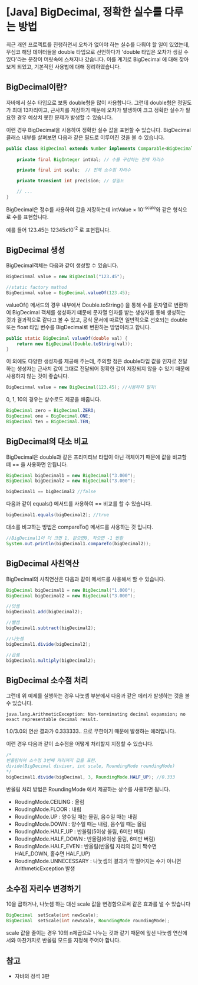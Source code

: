 # \[Java\] BigDecimal, 정확한 실수를 다루는 방법

최근 개인 프로젝트를 진행하면서 오차가 없어야 하는 실수를 다뤄야 할 일이 있었는데, 무심코 해당 데이터들을 double 타입으로 선언하다가 'double 타입은 오차가 생길 수 있다'라는 문장이 머릿속에 스쳐지나 갔습니다. 이를 계기로 BigDecimal 에 대해 찾아보게 되었고, 기본적인 사용법에 대해 정리하였습니다.

## BigDecimal이란?

자바에서 실수 타입으로 보통 double형을 많이 사용합니다. 그런데 double형은 정밀도가 최대 13자리이고, 근사치를 저장하기 때문에 오차가 발생하여 크고 정확한 실수가 필요한 경우 예상치 못한 문제가 발생할 수 있습니다.

이런 경우 BigDecimal을 사용하여 정확한 실수 값을 표현할 수 있습니다. BigDecimal 클래스 내부를 살펴보면 다음과 같은 필드로 이루어진 것을 볼 수 있습니다.

```java
public class BigDecimal extends Number implements Comparable<BigDecimal> {
    
    private final BigInteger intVal; // 수를 구성하는 전체 자리수

    private final int scale;  // 전체 소수점 자리수

    private transient int precision; // 정밀도

    // ...
}
```

BigDecimal은 정수를 사용하여 값을 저장하는데 intValue × 10<sup>-scale</sup>와 같은 형식으로 수를 표현합니다.

예를 들어 123.45는 12345x10<sup>-2</sup> 로 표현됩니다.

## BigDecimal 생성
BigDecimal객체는 다음과 같이 생성할 수 있습니다.
```java
BigDecinmal value = new BigDecimal("123.45");

//static factory mathod
BigDecinmal value = BigDecimal.valueOf(123.45);
```
valueOf() 메서드의 경우 내부에서 Double.toString() 을 통해 수를 문자열로 변환하여 BigDecimal 객체를 생성하기 떄문에 문자열 인자를 받는 생성자를 통해 생성하는 것과 결과적으로 같다고 볼 수 있고, 공식 문서에 따르면 일반적으로 선호되는 double 또는 float 타입 변수를 BigDecimal로 변환하는 방법이라고 합니다.
```java
public static BigDecimal valueOf(double val) {
    return new BigDecimal(Double.toString(val));
}
```

이 외에도 다양한 생성자를 제공해 주는데, 주의할 점은 double타입 값을 인자로 전달하는 생성자는 근사치 값이 그대로 전달되어 정확한 값이 저장되지 않을 수 있기 때문에 사용하지 않는 것이 좋습니다.

```java
BigDecinmal value = new BigDecimal(123.45); //사용하지 말자!
```

0, 1, 10의 경우는 상수로도 제공을 해줍니다.

```java
BigDecimal zero = BigDecimal.ZERO;
BigDecimal one = BigDecimal.ONE;
BigDecimal ten = BigDecimal.TEN;
```

## BigDecimal의 대소 비교

BigDecimal은 double과 같은 프리미티브 타입이 아닌 객체이기 때문에 값을 비교할 뗴 == 을 사용하면 안됩니다.

```java
BigDecimal bigDecimal1 = new BigDecimal("3.000");
BigDecimal bigDecimal2 = new BigDecimal("3.000");

bigDecimal1 == bigDecimal2 //false
```

다음과 같이 equals() 메서드를 사용하여 == 비교를 할 수 있습니다.

```java
bigDecimal1.equals(bigDecimal2); //true
```

대소를 비교하는 방법은 compareTo() 메서드를 사용하는 것 입니다.

```java
//BigDecimal1이 더 크면 1, 같으면0, 작으면 -1 반환
System.out.println(bigDecimal1.compareTo(bigDecimal2));
```

## BigDecimal 사친역산
BigDecimal의 사칙연산은 다음과 같이 메서드를 사용해서 할 수 있습니다.

```java
BigDecimal bigDecimal1 = new BigDecimal("1.000");
BigDecimal bigDecimal2 = new BigDecimal("3.000");

//덧셈
bigDecimal1.add(bigDecimal2);

//뺄샘
bigDecimal1.subtract(bigDecimal2);

//나눗셈
bigDecimal1.divide(bigDecimal2);

//곱셈
bigDecimal1.multiply(bigDecimal2);
```

## BigDecimal 소수점 처리

그런데 위 예제를 실행하는 경우 나눗셈 부분에서 다음과 같은 에러가 발생하는 것을 볼 수 있습니다.

```
java.lang.ArithmeticException: Non-terminating decimal expansion; no exact representable decimal result.
```

1.0/3.0의 연산 결과가 0.333333.. 으로 무한이기 때문에 발생하는 에러입니다.

이런 경우 다음과 같이 소수점을 어떻게 처리할지 지정할 수 있습니다.

```java
/*
반올림하여 소수점 3번째 자리까지 값을 표현.
divide(BigDecimal divisor, int scale, RoundingMode roundingMode)
*/
bigDecimal1.divide(bigDecimal, 3, RoundingMode.HALF_UP); //0.333
```

반올림 처리 방법은 RoundingMode 에서 제공하는 상수를 사용하면 됩니다.

- RoudingMode.CEILING : 올림
- RoudingMode.FLOOR : 내림
- RoudingMode.UP : 양수일 때는 올림, 음수일 때는 내림
- RoudingMode.DOWN : 양수일 때는 내림, 음수일 때는 올림
- RoudingMode.HALF_UP : 반올림(5이상 올림, 6미만 버림)
- RoudingMode.HALF_DOWN : 반올림(6이상 올림, 6미만 버림)
- RoudingMode.HALF_EVEN : 반올림(반올림 자리의 값이 짝수면 HALF_DOWN, 홀수면 HALF_UP)
- RoudingMode.UNNECESSARY : 나눗셈의 결과가 딱 떨어지는 수가 아니면 ArithmeticException 발생

## 소수점 자리수 변경하기

10을 곱하거나, 나눗셈 하는 대신 scale 값을 변경함으로써 같은 효과를 낼 수 있습니다

```java
BigDecimal	setScale​(int newScale);
BigDecimal	setScale​(int newScale, RoundingMode roundingMode);
```
scale 값을 줄이는 경우 10의 n제곱으로 나누는 것과 같기 때문에 앞선 나눗셈 연산에서와 마찬가지로 반올림 모드를 지정해 주어야 합니다.

## 참고

- 자바의 정석 3판